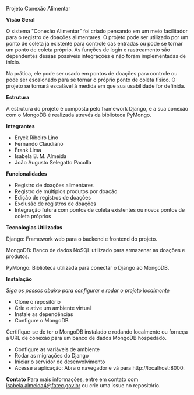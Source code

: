 Projeto Conexão Alimentar

**Visão Geral**

O sistema "Conexão Alimentar" foi criado pensando em um meio facilitador para o registro de doações alimentares. O projeto pode ser utilizado por um ponto de coleta já existente para controle das entradas ou pode se tornar um ponto de coleta próprio. As funções de login e rastreamento são dependentes dessas possíveis integrações e não foram implementadas de início.

Na prática, ele pode ser usado em pontos de doações para controle ou pode ser escalonado para se tornar o próprio ponto de coleta físico. O projeto se tornará escalável à medida em que sua usabilidade for definida.

**Estrutura**

A estrutura do projeto é composta pelo framework Django, e a sua conexão com o MongoDB é realizada através da biblioteca PyMongo.


**Integrantes**

  - Eryck Ribeiro Lino
  - Fernando Claudiano
  - Frank Lima
  - Isabela B. M. Almeida
  - João Augusto Selegatto Pacolla

**Funcionalidades**

  - Registro de doações alimentares
  - Registro de múltiplos produtos por doação
  - Edição de registros de doações
  - Exclusão de registros de doações
  - Integração futura com pontos de coleta existentes ou novos pontos de coleta próprios


**Tecnologias Utilizadas**

Django: Framework web para o backend e frontend do projeto.

MongoDB: Banco de dados NoSQL utilizado para armazenar as doações e produtos.

PyMongo: Biblioteca utilizada para conectar o Django ao MongoDB.


**Instalação**

*Siga os passos abaixo para configurar e rodar o projeto localmente*

  - Clone o repositório
  - Crie e ative um ambiente virtual
  - Instale as dependências
  - Configure o MongoDB
    
Certifique-se de ter o MongoDB instalado e rodando localmente ou forneça a URL de conexão para um banco de dados MongoDB hospedado.

  - Configure as variáveis de ambiente
  - Rodar as migrações do Django
  - Iniciar o servidor de desenvolvimento
  - Acesse a aplicação: Abra o navegador e vá para http://localhost:8000.


**Contato**
Para mais informações, entre em contato com isabela.almeida4@fatec.gov.br ou crie uma issue no repositório.
